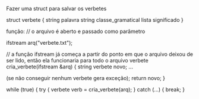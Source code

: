 Fazer uma struct para salvar os verbetes

struct verbete {
  string palavra
  string classe_gramatical
  lista<string> significado
}

função:
// o arquivo é aberto e passado como parâmetro

ifstream arq("verbete.txt");


// a função ifstream já começa a partir do ponto em que o arquivo deixou de ser lido, então ela funcionaria para todo o arquivo
verbete cria_verbete(ifstream &arq) {
  string verbete novo;
  ...

  (se não conseguir nenhum verbete gera exceção);
  return novo;
}

while (true) {
  try {
  verbete verb  = cria_verbete(arq);
  } catch (...) {
    break;
  }
